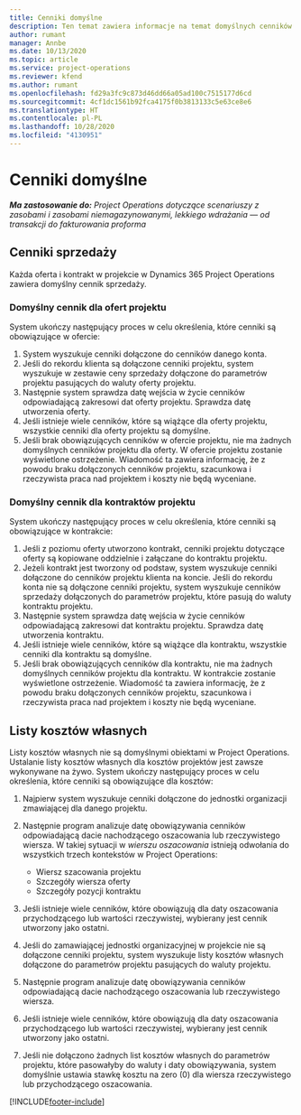 ```yaml
---
title: Cenniki domyślne
description: Ten temat zawiera informacje na temat domyślnych cenników sprzedaży i kosztów w Project Operations.
author: rumant
manager: Annbe
ms.date: 10/13/2020
ms.topic: article
ms.service: project-operations
ms.reviewer: kfend
ms.author: rumant
ms.openlocfilehash: fd29a3fc9c873d46dd66a05ad100c7515177d6cd
ms.sourcegitcommit: 4cf1dc1561b92fca4175f0b3813133c5e63ce8e6
ms.translationtype: HT
ms.contentlocale: pl-PL
ms.lasthandoff: 10/28/2020
ms.locfileid: "4130951"
---
```

# <a name="default-price-lists"></a>Cenniki domyślne

_**Ma zastosowanie do:** Project Operations dotyczące scenariuszy z zasobami i zasobami niemagazynowanymi, lekkiego wdrażania — od transakcji do fakturowania proforma_

## <a name="sales-price-lists"></a>Cenniki sprzedaży

Każda oferta i kontrakt w projekcie w Dynamics 365 Project Operations zawiera domyślny cennik sprzedaży. 

### <a name="price-list-default-on-project-quotes"></a>Domyślny cennik dla ofert projektu
System ukończy następujący proces w celu określenia, które cenniki są obowiązujące w ofercie:

1. System wyszukuje cenniki dołączone do cenników danego konta. 
2. Jeśli do rekordu klienta są dołączone cenniki projektu, system wyszukuje w zestawie ceny sprzedaży dołączone do parametrów projektu pasujących do waluty oferty projektu.
3. Następnie system sprawdza datę wejścia w życie cenników odpowiadającą zakresowi dat oferty projektu. Sprawdza datę utworzenia oferty.
4. Jeśli istnieje wiele cenników, które są wiążące dla oferty projektu, wszystkie cenniki dla oferty projektu są domyślne.
5. Jeśli brak obowiązujących cenników w ofercie projektu, nie ma żadnych domyślnych cenników projektu dla oferty. W ofercie projektu zostanie wyświetlone ostrzeżenie. Wiadomość ta zawiera informację, że z powodu braku dołączonych cenników projektu, szacunkowa i rzeczywista praca nad projektem i koszty nie będą wyceniane.

### <a name="price-list-default-on-project-contracts"></a>Domyślny cennik dla kontraktów projektu 
System ukończy następujący proces w celu określenia, które cenniki są obowiązujące w kontrakcie:

1. Jeśli z poziomu oferty utworzono kontrakt, cenniki projektu dotyczące oferty są kopiowane oddzielnie i załączane do kontraktu projektu.
2. Jeżeli kontrakt jest tworzony od podstaw, system wyszukuje cenniki dołączone do cenników projektu klienta na koncie. Jeśli do rekordu konta nie są dołączone cenniki projektu, system wyszukuje cenników sprzedaży dołączonych do parametrów projektu, które pasują do waluty kontraktu projektu.
4. Następnie system sprawdza datę wejścia w życie cenników odpowiadającą zakresowi dat kontraktu projektu. Sprawdza datę utworzenia kontraktu.
5. Jeśli istnieje wiele cenników, które są wiążące dla kontraktu, wszystkie cenniki dla kontraktu są domyślne.
6. Jeśli brak obowiązujących cenników dla kontraktu, nie ma żadnych domyślnych cenników projektu dla kontraktu. W kontrakcie zostanie wyświetlone ostrzeżenie. Wiadomość ta zawiera informację, że z powodu braku dołączonych cenników projektu, szacunkowa i rzeczywista praca nad projektem i koszty nie będą wyceniane.

## <a name="cost-price-lists"></a>Listy kosztów własnych

Listy kosztów własnych nie są domyślnymi obiektami w Project Operations. Ustalanie listy kosztów własnych dla kosztów projektów jest zawsze wykonywane na żywo. System ukończy następujący proces w celu określenia, które cenniki są obowiązujące dla kosztów:

1. Najpierw system wyszukuje cenniki dołączone do jednostki organizacji zmawiającej dla danego projektu.
2. Następnie program analizuje datę obowiązywania cenników odpowiadającą dacie nachodzącego oszacowania lub rzeczywistego wiersza. W takiej sytuacji w *wierszu oszacowania* istnieją odwołania do wszystkich trzech kontekstów w Project Operations:

    - Wiersz szacowania projektu
    - Szczegóły wiersza oferty
    - Szczegóły pozycji kontraktu
  
3. Jeśli istnieje wiele cenników, które obowiązują dla daty oszacowania przychodzącego lub wartości rzeczywistej, wybierany jest cennik utworzony jako ostatni.
4. Jeśli do zamawiającej jednostki organizacyjnej w projekcie nie są dołączone cenniki projektu, system wyszukuje listy kosztów własnych dołączone do parametrów projektu pasujących do waluty projektu.
5. Następnie program analizuje datę obowiązywania cenników odpowiadającą dacie nachodzącego oszacowania lub rzeczywistego wiersza. 
6. Jeśli istnieje wiele cenników, które obowiązują dla daty oszacowania przychodzącego lub wartości rzeczywistej, wybierany jest cennik utworzony jako ostatni.
7. Jeśli nie dołączono żadnych list kosztów własnych do parametrów projektu, które pasowałyby do waluty i daty obowiązywania, system domyślnie ustawia stawkę kosztu na zero (0) dla wiersza rzeczywistego lub przychodzącego oszacowania.


[!INCLUDE[footer-include](../includes/footer-banner.md)]